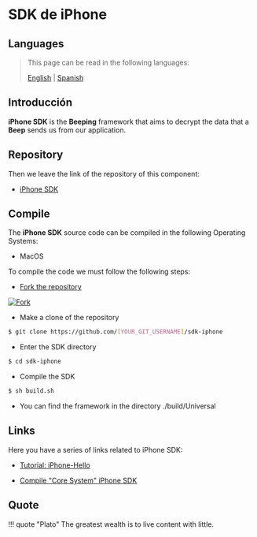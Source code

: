 # SDK de iPhone

## Languages

> This page can be read in the following languages:
>  
> [English](https://docs.beeping.land/componets/sdk-iphone/) | [Spanish](https://docs-es.beeping.land/componets/sdk-iphone/)

## Introducción

**iPhone SDK** is the **Beeping** framework that aims to decrypt the data that a **Beep** sends us from our application.

## Repository

Then we leave the link of the repository of this component:

* [iPhone SDK](https://github.com/beeping-io/sdk-iphone)

## Compile

The **iPhone SDK** source code can be compiled in the following Operating Systems:

- MacOS

To compile the code we must follow the following steps:

- [Fork the repository](https://github.com/beeping-io/sdk-iphone)

[![Fork](/assets/images/shoots/iphonesdk-fork.jpg)](/assets/images/shoots/iphonesdk-fork.jpg)

-  Make a clone of the repository

``` bash
$ git clone https://github.com/[YOUR_GIT_USERNAME]/sdk-iphone
```

- Enter the SDK directory

``` bash
$ cd sdk-iphone
```

- Compile the SDK

``` bash
$ sh build.sh
```

- You can find the framework in the directory ./build/Universal

## Links

Here you have a series of links related to iPhone SDK:

- [Tutorial: iPhone-Hello](/tutorials/iphone-hello/)

- [Compile "Core System" iPhone SDK](/components/core/)

## Quote

!!! quote "Plato"
    The greatest wealth is to live content with little.
